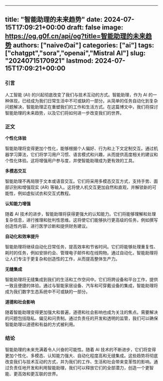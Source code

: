
---
title: "智能助理的未来趋势"
date: 2024-07-15T17:09:21+00:00
draft: false
image: https://og.g0f.cn/api/og?title=智能助理的未来趋势
authors: ["naiveのai"]
categories: ["ai"]
tags: ["chatgpt","sora","openai","Mistral AI"]
slug: "20240715170921"
lastmod: 2024-07-15T17:09:21+00:00
---
### 引言

人工智能 (AI) 的兴起彻底改变了我们与技术互动的方式。智能助理，作为 AI 的一种体现，已经成为我们日常生活中不可或缺的一部分。从简单的任务自动化到复杂问题解决，智能助理正在重塑我们的工作和生活方式。在这篇博文中，我们将探讨智能助理的未来趋势，以及它们将如何进一步改变我们的世界。

### 正文

**个性化体验**

智能助理将变得更加个性化，能够根据个人偏好、行为和上下文定制交互。通过机器学习算法，它们将学习用户习惯、语言模式和兴趣，从而提供高度相关的建议和个性化体验。这将增强用户参与度，并使智能助理成为更有效的工具。

**多模态交互**

智能助理不再局限于文本或语音交互。它们将采用多模态交互方式，支持手势、面部识别和增强现实 (AR) 等输入。这将使人机交互更加自然和直观，并解锁新的可能性，例如虚拟试衣和交互式教程。

**认知能力增强**

随着 AI 技术的进步，智能助理将获得更强大的认知能力。它们将能够理解和处理复杂信息，进行推理和批判性思维。这将使它们能够执行更高级的任务，例如撰写创造性内容、进行医学诊断和提供财务建议。

**自动化和效率提升**

智能助理将继续自动化日常任务，提高效率和节省时间。它们将能够处理重复性、耗时的任务，例如安排约会、管理电子邮件和在线购物。通过自动化，智能助理将让人们专注于更复杂和创造性的工作，从而提高整体生产力。

**无缝集成**

智能助理将无缝集成到我们的生活和工作空间中。它们将跨设备和平台工作，提供一致且便捷的体验。通过与智能家居设备、汽车和可穿戴设备的集成，智能助理将成为我们数字生态系统中不可或缺的一部分。

**道德和社会影响**

随着智能助理变得更加强大和普遍，道德和社会影响也成为关注的焦点。需要解决的问题包括隐私、偏见和问责制。通过负责任的开发和透明的监管，我们可以确保智能助理以道德和有益的方式被利用。

### 结论

智能助理的未来充满着令人兴奋的可能性。随着 AI 技术的不断进步，它们将变得更加个性化、多模态、认知能力强大、自动化程度高和无缝集成。这些趋势将彻底改变我们与技术互动的方式，并为我们的工作、生活和社会带来变革性的影响。通过负责任地开发和利用智能助理，我们可以释放它们的全部潜力，创造一个更智能、更高效和更互联的世界。